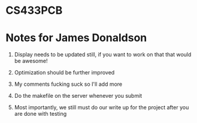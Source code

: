 # CS433PCB

# Notes for James Donaldson 

1. Display needs to be updated still, if you want to work on that that would be awesome!
2. Optimization should be further improved
3. My comments fucking suck so I'll add more
4. Do the makefile on the server whenever you submit

5. Most importantly, we still must do our write up for the project after you are done with testing
